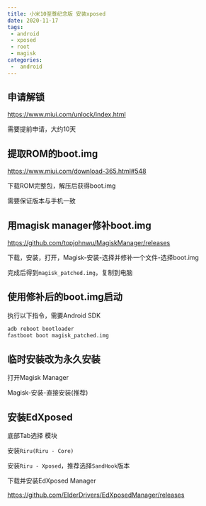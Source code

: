 ```yaml
---
title: 小米10至尊纪念版 安装xposed
date: 2020-11-17
tags:
 - android
 - xposed
 - root
 - magisk
categories:
 -  android
---
```


## 申请解锁

https://www.miui.com/unlock/index.html

需要提前申请，大约10天

## 提取ROM的boot.img

https://www.miui.com/download-365.html#548

下载ROM完整包，解压后获得boot.img

需要保证版本与手机一致

## 用magisk manager修补boot.img

https://github.com/topjohnwu/MagiskManager/releases

下载，安装，打开，Magisk-安装-选择并修补一个文件-选择boot.img

完成后得到`magisk_patched.img`，复制到电脑

## 使用修补后的boot.img启动

执行以下指令，需要Android SDK

```bash
adb reboot bootloader
fastboot boot magisk_patched.img
```

## 临时安装改为永久安装

打开Magisk Manager

Magisk-安装-直接安装(推荐)

## 安装EdXposed

底部Tab选择 模块

安装`Riru(Riru - Core)`

安装`Riru - Xposed`，推荐选择`SandHook`版本

下载并安装EdXposed Manager

https://github.com/ElderDrivers/EdXposedManager/releases
